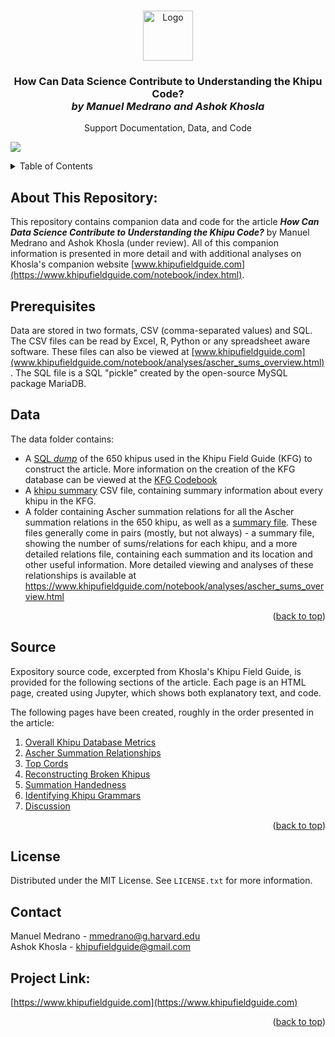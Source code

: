 <a name="readme-top"></a>

<br />
<div align="center">
  <a href="https://www.khipufieldguide.com/">
    <img src="https://www.khipufieldguide.com/notebook/images/khipu_field_guide_logo.jpg" alt="Logo" width="80" height="80">
  </a>

  <h3 align="center">How Can Data Science Contribute to Understanding the Khipu Code?<br/><i>by Manuel Medrano and Ashok Khosla</i></h3>

  <p align="center">
    Support Documentation, Data, and Code
  </p>
</div>

[![][fieldguide_image]](https://www.khipufieldguide.com)

<details>
  <summary>Table of Contents</summary>
  <ol>
    <li><a href="#about-this-repository">About This Repository</a> </li>
    <li><a href="#prerequisites">Prerequisites</a></li></li>
    <li><a href="#data">Data</a></li>
    <li><a href="#source">Source</a></li>
    <li><a href="#license">License</a></li>
    <li><a href="#contact">Contact</a></li>
  </ol>
</details>

## About This Repository:
This repository contains companion data and code for the article ***How Can Data Science Contribute to Understanding the Khipu Code?*** by Manuel Medrano and Ashok Khosla (under review). All of this companion information is presented in more detail and with additional analyses on Khosla's companion website [www.khipufieldguide.com](https://www.khipufieldguide.com/notebook/index.html).

## Prerequisites
Data are stored in two formats, CSV (comma-separated values) and SQL. The CSV files can be read by Excel, R, Python or any spreadsheet aware software. These files can also be viewed at [www.khipufieldguide.com](www.khipufieldguide.com/notebook/analyses/ascher_sums_overview.html). The SQL file is a SQL "pickle" created by the open-source MySQL package MariaDB.

## Data
The data folder contains:

* A [SQL *dump*](./data/KFG_DB.SQL) of the 650 khipus used in the Khipu Field Guide (KFG) to construct the article. More information on the creation of the KFG database can be viewed at the [KFG Codebook](https://www.khipufieldguide.com/databook/Database_Build.html)
* A [khipu summary](./data/khipu_summary.csv) CSV file, containing summary information about every khipu in the KFG.
* A folder containing Ascher summation relations for all the Ascher summation relations in the 650 khipu, as well as a [summary file](./data/ascher_sum/relations/ascher_sum_relationships.csv).
  These files generally come in pairs (mostly, but not always) - a summary file, showing the number of sums/relations for each khipu, and a more detailed relations file, containing each summation and its location and other useful information.
  More detailed viewing and analyses of these relationships is available at https://www.khipufieldguide.com/notebook/analyses/ascher_sums_overview.html

<p align="right">(<a href="#readme-top">back to top</a>)</p>

## Source
Expository source code, excerpted from Khosla's Khipu Field Guide, is provided for the following sections of the article. Each page is an HTML page, created using Jupyter, which shows both explanatory text, and code.

The following pages have been created, roughly in the order presented in the article:

  1. [Overall Khipu Database Metrics](./source/01_general_khipu_info.html)
  2. [Ascher Summation Relationships](./source/02_ascher_sum_relationships.html)
  3. [Top Cords](./source/03_top_cord_studies.html)
  4. [Reconstructing Broken Khipus](./source/04_reconstructing_broken_khipus.html)
  5. [Summation Handedness](./source/05_summation_handedness.html)
  6. [Identifying Khipu Grammars](./source/06_khipu_grammars.html)
  7. [Discussion](./source/07_discussion.html)

  <p align="right">(<a href="#readme-top">back to top</a>)</p>

## License
Distributed under the MIT License. See `LICENSE.txt` for more information.

## Contact
Manuel Medrano - mmedrano@g.harvard.edu<br/>
Ashok Khosla - khipufieldguide@gmail.com

## Project Link:
[https://www.khipufieldguide.com](https://www.khipufieldguide.com)

<p align="right">(<a href="#readme-top">back to top</a>)</p>

<!-- MARKDOWN LINKS & IMAGES -->
[fieldguide_image]: https://www.khipufieldguide.com/sketchbook/images/khipu/UR231_wide.jpg
[Bootstrap.com]: https://img.shields.io/badge/Bootstrap-563D7C?style=for-the-badge&logo=bootstrap&logoColor=white
[Bootstrap-url]: https://getbootstrap.com
